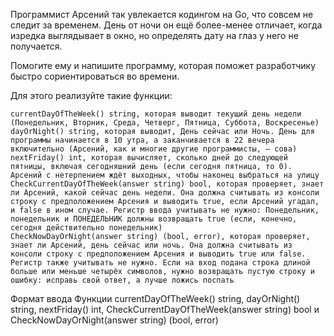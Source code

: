 Программист Арсений так увлекается кодингом на Go, что совсем не следит за временем. День от ночи он ещё более-менее отличает, когда изредка выглядывает в окно, но определять дату на глаз у него не получается.

Помогите ему и напишите программу, которая поможет разработчику быстро сориентироваться во времени.

Для этого реализуйте такие функции:
```
currentDayOfTheWeek() string, которая выводит текущий день недели (Понедельник, Вторник, Среда, Четверг, Пятница, Суббота, Воскресенье)
dayOrNight() string, которая выводит, День сейчас или Ночь. День для программы начинается в 10 утра, а заканчивается в 22 вечера включительно (Арсений, как и многие другие программисты, — сова)
nextFriday() int, которая вычисляет, сколько дней до следующей пятницы, включая сегодняшний день (если сегодня пятница, то 0). Арсений с нетерпением ждёт выходных, чтобы наконец выбраться на улицу
CheckCurrentDayOfTheWeek(answer string) bool, которая проверяет, знает ли Арсений, какой сейчас день недели. Она должна считывать из консоли строку с предположением Арсения и выводить true, если Арсений угадал, и false в ином случае. Регистр ввода учитывать не нужно: Понедельник, понедельник и ПОНЕДЕЛЬНИК должны возвращать true (если, конечно, сегодня действительно понедельник)
СheckNowDayOrNight(answer string) (bool, error), которая проверяет, знает ли Арсений, день сейчас или ночь. Она должна считывать из консоли строку с предположением Арсения и выводить true или false. Регистр также учитывать не нужно. Если на вход подана строка длиной больше или меньше четырёх символов, нужно возвращать пустую строку и ошибку: исправь свой ответ, а лучше ложись поспать
```
Формат ввода
Функции currentDayOfTheWeek() string, dayOrNight() string, nextFriday() int, CheckCurrentDayOfTheWeek(answer string) bool и СheckNowDayOrNight(answer string) (bool, error)
